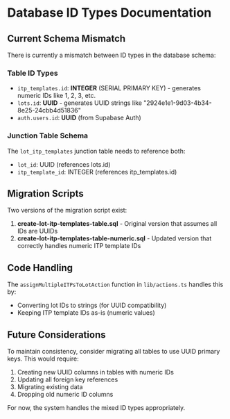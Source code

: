 # Database ID Types Documentation

## Current Schema Mismatch

There is currently a mismatch between ID types in the database schema:

### Table ID Types
- `itp_templates.id`: **INTEGER** (SERIAL PRIMARY KEY) - generates numeric IDs like 1, 2, 3, etc.
- `lots.id`: **UUID** - generates UUID strings like "2924e1e1-9d03-4b34-8e25-24cbb4d51836"
- `auth.users.id`: **UUID** (from Supabase Auth)

### Junction Table Schema
The `lot_itp_templates` junction table needs to reference both:
- `lot_id`: UUID (references lots.id)
- `itp_template_id`: INTEGER (references itp_templates.id)

## Migration Scripts

Two versions of the migration script exist:

1. **create-lot-itp-templates-table.sql** - Original version that assumes all IDs are UUIDs
2. **create-lot-itp-templates-table-numeric.sql** - Updated version that correctly handles numeric ITP template IDs

## Code Handling

The `assignMultipleITPsToLotAction` function in `lib/actions.ts` handles this by:
- Converting lot IDs to strings (for UUID compatibility)
- Keeping ITP template IDs as-is (numeric values)

## Future Considerations

To maintain consistency, consider migrating all tables to use UUID primary keys. This would require:
1. Creating new UUID columns in tables with numeric IDs
2. Updating all foreign key references
3. Migrating existing data
4. Dropping old numeric ID columns

For now, the system handles the mixed ID types appropriately.